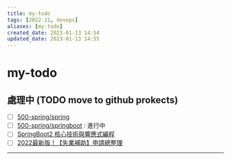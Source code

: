 ```yaml
---
title: my-todo
tags: [2022-11, devops]
aliases: [my-todo]
created_date: 2023-01-13 14:54
updated_date: 2023-01-13 14:55
---
```


# my-todo

## 處理中 (TODO move to github prokects)

- [ ] [500-spring/spring](500-spring/spring.md)
- [ ] [500-spring/springboot](500-spring/springboot.md) : 進行中
- [ ] [SpringBoot2 核心技術與響應式編程](500-spring/尚矽谷-SpringBoot2核心技術.md)
- [ ] [2022最新版！【失業補助】申請總整理](https://pro.104.com.tw/vip/preLogin/recruiterForum/post/59099#001)

---
